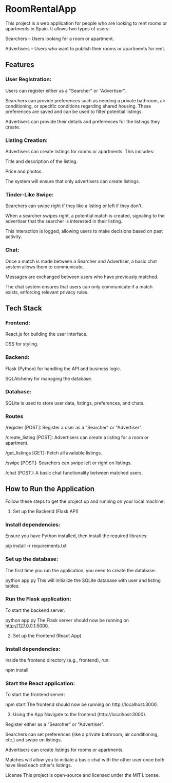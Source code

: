 # RoomRentalApp
This project is a web application for people who are looking to rent rooms or apartments in Spain. It allows two types of users:

Searchers – Users looking for a room or apartment.

Advertisers – Users who want to publish their rooms or apartments for rent.

## Features
### User Registration:
Users can register either as a "Searcher" or "Advertiser".

Searchers can provide preferences such as needing a private bathroom, air conditioning, or specific conditions regarding shared housing. These preferences are saved and can be used to filter potential listings.

Advertisers can provide their details and preferences for the listings they create.

### Listing Creation:
Advertisers can create listings for rooms or apartments. This includes:

Title and description of the listing.

Price and photos.

The system will ensure that only advertisers can create listings.

### Tinder-Like Swipe:
Searchers can swipe right if they like a listing or left if they don't.

When a searcher swipes right, a potential match is created, signaling to the advertiser that the searcher is interested in their listing.

This interaction is logged, allowing users to make decisions based on past activity.

### Chat:
Once a match is made between a Searcher and Advertiser, a basic chat system allows them to communicate.

Messages are exchanged between users who have previously matched.

The chat system ensures that users can only communicate if a match exists, enforcing relevant privacy rules.

## Tech Stack
### Frontend:

React.js for building the user interface.

CSS for styling.

### Backend:

Flask (Python) for handling the API and business logic.

SQLAlchemy for managing the database.

### Database:

SQLite is used to store user data, listings, preferences, and chats.

### Routes
/register [POST]: Register a user as a "Searcher" or "Advertiser".

/create_listing [POST]: Advertisers can create a listing for a room or apartment.

/get_listings [GET]: Fetch all available listings.

/swipe [POST]: Searchers can swipe left or right on listings.

/chat [POST]: A basic chat functionality between matched users.

## How to Run the Application
Follow these steps to get the project up and running on your local machine:

1. Set up the Backend (Flask API)
### Install dependencies:
Ensure you have Python installed, then install the required libraries:

pip install -r requirements.txt
### Set up the database:

The first time you run the application, you need to create the database:

python app.py
This will initialize the SQLite database with user and listing tables.

### Run the Flask application:

To start the backend server:

python app.py
The Flask server should now be running on http://127.0.0.1:5000.

2. Set up the Frontend (React App)
### Install dependencies:

Inside the frontend directory (e.g., frontend), run:

npm install
### Start the React application:

To start the frontend server:

npm start
The frontend should now be running on http://localhost:3000.

3. Using the App
Navigate to the frontend (http://localhost:3000).

Register either as a "Searcher" or "Advertiser".

Searchers can set preferences (like a private bathroom, air conditioning, etc.) and swipe on listings.

Advertisers can create listings for rooms or apartments.

Matches will allow you to initiate a basic chat with the other user once both have liked each other's listings.

License
This project is open-source and licensed under the MIT License.
